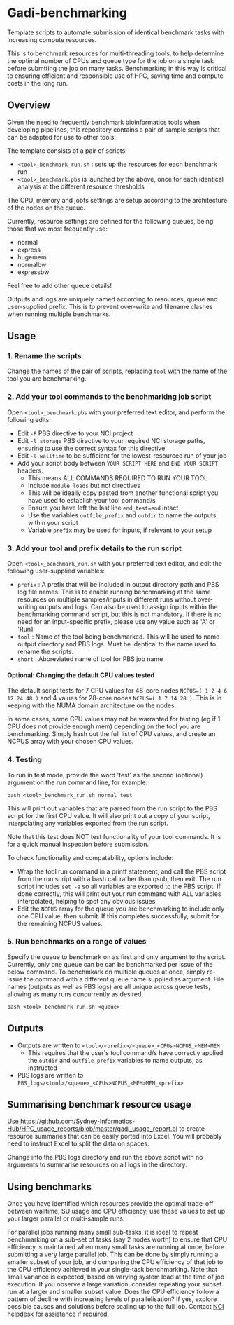 # Gadi-benchmarking
Template scripts to automate submission of identical benchmark tasks with increasing compute resources. 

This is to benchmark resources for multi-threading tools, to help determine the optimal number of CPUs and queue type for the job on a single task before submtting the job on many tasks. Benchmarking in this way is critical to ensuring efficient and responsible use of HPC, saving time and compute costs in the long run. 

## Overview
Given the need to frequently benchmark bioinformatics tools when developing pipelines, this repository contains a pair of sample scripts that can be adapted for use to other tools. 

The template consists of a pair of scripts:
* `<tool>_benchmark_run.sh` : sets up the resources for each benchmark run
* `<tool>_benchmark.pbs`  is launched by the above, once for each identical analysis at the different resource thresholds

The CPU, memory and jobfs settings are setup according to the architecture of the nodes on the queue. 

Currently, resource settings are defined for the following queues, being those that we most frequently use:
* normal
* express
* hugemem
* normalbw
* expressbw

Feel free to add other queue details!

Outputs and logs are uniquely named according to resources, queue and user-supplied prefix. This is to prevent over-write and filename clashes when running multiple benchmarks. 

## Usage

### 1. Rename the scripts

Change the names of the pair of scripts, replacing `tool` with the name of the tool you are benchmarking.

### 2. Add your tool commands to the benchmarking job script

Open `<tool>_benchmark.pbs` with your preferred text editor, and perform the following edits:

* Edit `-P` PBS directive to your NCI project
* Edit `-l storage` PBS directive to your required NCI storage paths, ensuring to use the [correct syntax for this directive](https://opus.nci.org.au/display/Help/PBS+Directives+Explained#PBSDirectivesExplained--lstorage=%3Cscratch/a00+gdata/xy11+massdata/a00%3E)
* Edit `-l walltime` to be sufficient for the lowest-resourced run of your job
* Add your script body between `YOUR SCRIPT HERE` and `END YOUR SCRIPT` headers. 
    * This means ALL COMMANDS REQUIRED TO RUN YOUR TOOL
    * Include `module loads` but not directives
    * This will be ideally copy pasted from another functional script you have used to establish your tool command/s
    * Ensure you have left the last line `end_test=end` intact
    * Use the variables `outfile_prefix` and `outdir` to name the outputs within your script
    * Variable `prefix` may be used for inputs, if relevant to your setup

### 3. Add your tool and prefix details to the run script

Open `<tool>_benchmark_run.sh` with your preferred text editor, and edit the following user-supplied variables:
* `prefix` : A prefix that will be included in output directory path and PBS log file names. This is to enable running benchmarking at the same resources on multiple samples/inputs in different runs without over-writing outputs and logs. Can also be used to assign inputs within the benchmarking command script, but this is not mandatory. If there is no need for an input-specific prefix, please use any value such as 'A' or 'Run1' 
* `tool` : Name of the tool being benchmarked. This will be used to name output directory and  PBS logs. Must be identical to the name used to rename the scripts. 
* `short` : Abbreviated name of tool for PBS job name

#### Optional: Changing the default CPU values tested

The default script tests for 7 CPU values for 48-core nodes `NCPUS=( 1 2 4 6 12 24 48 )` and 4 values for 28-core nodes `NCPUS=( 1 7 14 28 )`. This is in keeping with the NUMA domain architecture on the nodes.  

In some cases, some CPU values may not be warranted for testing (eg if 1 CPU does not provide enough mem) depending on the tool you are benchmarking. Simply hash out the full list of CPU values, and create an NCPUS array with your chosen CPU values.  
 
### 4. Testing

To run in test mode, provide the word 'test' as the second (optional) argument on the run command line, for example:

```
bash <tool>_benchmark_run.sh normal test
```

This will print out variables that are parsed from the run script to the PBS script for the first CPU value. It will also print out a copy of your script, interpolating any variables exported from the run script.

Note that this test does NOT test functionality of your tool commands. It is for a quick manual inspection before submission. 

To check functionality and compatability, options include:

* Wrap the tool run command in a printf statement, and call the PBS script from the run script with a bash call rather than qsub, then exit. The run script includes `set -a` so all variables are exported to the PBS script. If done correctly, this will print out your run command with ALL variables interpolated, helping to spot any obvious issues
* Edit the `NCPUS` array for the queue you are benchmarking to include only one CPU value, then submit. If this completes successfully, submit for the remaining NCPUS values. 

### 5. Run benchmarks on a range of values

Specify the queue to benchmark on as first and only argument to the script. Currently, only one queue can be can be benchmarked per issue of the below command. To benchmkark on multiple queues at once, simply re-issue the command with a different queue name supplied as argument. File names (outputs as well as PBS logs) are all unique across queue tests, allowing as many runs concurrently as desired. 


```
bash <tool>_benchmark_run.sh <queue>
```

## Outputs

* Outputs are written to `<tool>/<prefix>/<queue>_<CPUs>NCPUS_<MEM>MEM`
    * This requires that the user's tool command/s have correctly applied the `outdir` and `outfile_prefix` variables to name outputs, as instructed
* PBS logs are written to `PBS_logs/<tool>/<queue>_<CPUs>NCPUS_<MEM>MEM_<prefix>`

## Summarising benchmark resource usage
Use https://github.com/Sydney-Informatics-Hub/HPC_usage_reports/blob/master/gadi_usage_report.pl to create resource summaries that can be easily ported into Excel. You will probably need to instruct Excel to split the data on spaces. 

Change into the PBS logs directory and run the above script with no arguments to summarise resources on all logs in the directory. 

## Using benchmarks 

Once you have identified which resources provide the optimal trade-off between walltime, SU usage and CPU efficiency, use these values to set up your larger parallel or multi-sample runs. 

For parallel jobs running many small sub-tasks, it is ideal to repeat benchmarking on a sub-set of tasks (say 2 nodes worth) to ensure that CPU efficiency is maintained when many small tasks are running at once, before submitting a very large parallel job. This can be done by simply running a smaller subset of your job, and comparing the CPU efficiency of that job to the CPU efficiency achieved in your single-task benchmarking. Note that small variance is expected, based on varying system load at the time of job execution. If you observe a large variation, consider repeating your subset run at a larger and smaller subset value. Does the CPU efficiency follow a pattern of decline with increasing levels of parallelisation? If yes, explore possible causes and solutions before scaling up to the full job. Contact [NCI helpdesk](http://help.nci.org.au/) for assistance if required. 
